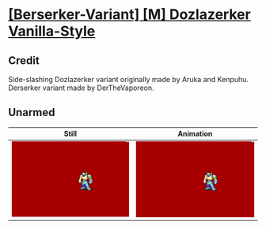 # [\[Berserker-Variant\] \[M\] Dozlazerker Vanilla-Style](../)

## Credit

Side-slashing Dozlazerker variant originally made by Aruka and Kenpuhu.
Derserker variant made by DerTheVaporeon.
	
## Unarmed

| Still | Animation |
| :---: | :-------: |
| ![Unarmed still](./Unarmed_000.png) | ![Unarmed animation](./Unarmed.gif) |
